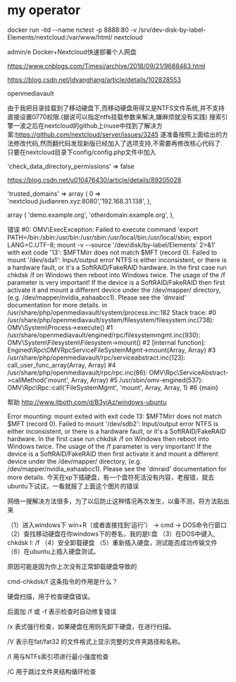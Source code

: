 # my operator

docker run -itd --name nctest -p  8888:80 -v  /srv/dev-disk-by-label-Elements/nextcloud:/var/www/html/   nextcloud

admin/e
Docker+Nextcloud快速部署个人网盘

https://www.cnblogs.com/Timesi/archive/2018/09/21/9688463.html






https://blog.csdn.net/jdyanghang/article/details/102828553


openmediavault


由于我把目录挂载到了移动硬盘下,而移动硬盘用得又是NTFS文件系统,并不支持直接设置0770权限.(据说可以指定ntfs挂载参数来解决,嫌麻烦就没有实践)
搜索引擎一波之后在nextcloud的github上inuse中找到了解决方案:https://github.com/nextcloud/server/issues/3245
遂准备按照上面给出的方法修改代码,然而翻代码发现新版已经加入了选项支持,不需要再修改核心代码了.
只要在nextcloud目录下config/config.php文件中加入

'check_data_directory_permissions' => false


https://blog.csdn.net/u010476430/article/details/89205028


'trusted_domains' =>
  array (
    0 => 'nextcloud.jiudianren.xyz:8080','192.168.31.138',
  ),



 array (
    'demo.example.org',
    'otherdomain.example.org',
  ),





错误 #0:
OMV\ExecException: Failed to execute command 'export PATH=/bin:/sbin:/usr/bin:/usr/sbin:/usr/local/bin:/usr/local/sbin; export LANG=C.UTF-8; mount -v --source '/dev/disk/by-label/Elements' 2>&1' with exit code '13': $MFTMirr does not match $MFT (record 0).
Failed to mount '/dev/sda1': Input/output error
NTFS is either inconsistent, or there is a hardware fault, or it's a
SoftRAID/FakeRAID hardware. In the first case run chkdsk /f on Windows
then reboot into Windows twice. The usage of the /f parameter is very
important! If the device is a SoftRAID/FakeRAID then first activate
it and mount a different device under the /dev/mapper/ directory, (e.g.
/dev/mapper/nvidia_eahaabcc1). Please see the 'dmraid' documentation
for more details. in /usr/share/php/openmediavault/system/process.inc:182
Stack trace:
#0 /usr/share/php/openmediavault/system/filesystem/filesystem.inc(738): OMV\System\Process->execute()
#1 /usr/share/openmediavault/engined/rpc/filesystemmgmt.inc(930): OMV\System\Filesystem\Filesystem->mount()
#2 [internal function]: Engined\Rpc\OMVRpcServiceFileSystemMgmt->mount(Array, Array)
#3 /usr/share/php/openmediavault/rpc/serviceabstract.inc(123): call_user_func_array(Array, Array)
#4 /usr/share/php/openmediavault/rpc/rpc.inc(86): OMV\Rpc\ServiceAbstract->callMethod('mount', Array, Array)
#5 /usr/sbin/omv-engined(537): OMV\Rpc\Rpc::call('FileSystemMgmt', 'mount', Array, Array, 1)
#6 {main}


帮助
http://www.itboth.com/d/B3yiAz/windows-ubuntu


 Error mounting: mount exited with exit code 13: $MFTMirr does not match $MFT (record 0). 
Failed to mount '/dev/sdb2': Input/output error 
NTFS is either inconsistent, or there is a hardware fault, or it's a 
SoftRAID/FakeRAID hardware. In the first case run chkdsk /f on Windows 
then reboot into Windows twice. The usage of the /f parameter is very 
important! If the device is a SoftRAID/FakeRAID then first activate 
it and mount a different device under the /dev/mapper/ directory, (e.g. 
/dev/mapper/nvidia_eahaabcc1). Please see the 'dmraid' documentation 
for more details. 
今天在xp下插硬盘，有一个盘符死活没有内容，老报错，就去ubuntu下试试，一看就报了上面这个图片的错误

网络一搜解决方法很多，为了以后防止这种情况再次发生，以备不测，将方法贴出来

（1）进入windows下 win+R（或者直接找到‘运行’） -> cmd -> DOS命令行窗口 
（2）查找移动硬盘在你windows下的卷名，我的是I:盘 
（3）在DOS中键入, chkdsk I: /f 
（4）安全卸载硬盘 
（5）重新插入硬盘，测试能否成功传输文件 
（6）在ubuntu上插入硬盘测试。 

原因可能是因为你上次没有正常卸载硬盘导致的



cmd-chkdsk/f 这条指令的作用是什么？

硬盘扫描，用于检查硬盘错误。 

后面加 /f 或 -f 表示检查时自动修复错误

 /x 表式强行检查，如果硬盘在用则先卸下硬盘，在进行扫描。

 /V 表示在fat/fat32 的文件格式上显示完整的文件夹路径和名称。

 /I 用与NTFs索引项进行最小强度检查 

/C 用于跳过文件夹结构循环检查
